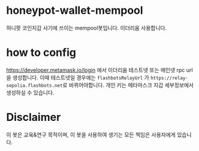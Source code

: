 # honeypot-wallet-mempool
허니팟 코인지갑 사기에 쓰이는 mempool봇입니다. 이더리움 사용합니다.

# how to config
https://developer.metamask.io/login 에서 이더리움 테스트넷 또는 메인넷 rpc url을 생성합니다.
이때 테스트넷일 경우에는 `flashbotsRelayUrl` 가 `https://relay-sepolia.flashbots.net`로 바뀌어야합니다.
개인 키는 메타마스크 지갑 세부정보에서 생성하실 수 있습니다.

# Disclaimer
이 봇은 교육&연구 목적이며, 이 봇을 사용하여 생기는 모든 책임은 사용자에게 있습니다.
